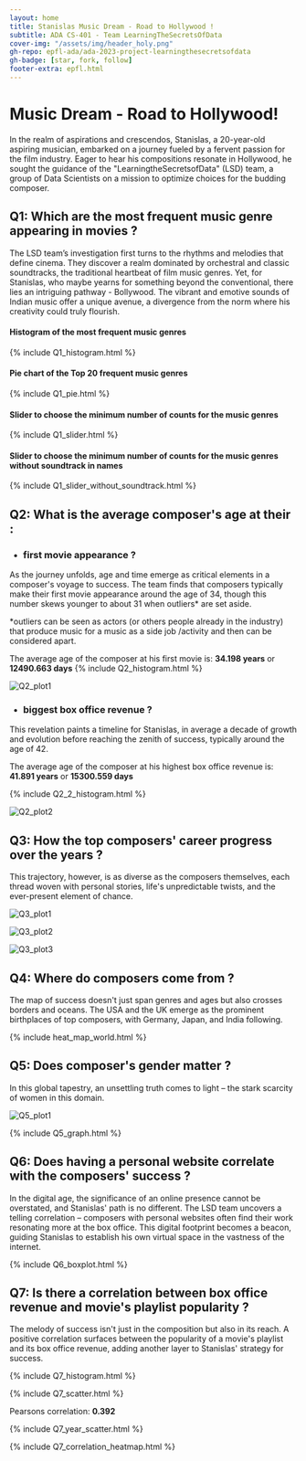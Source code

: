 ```yaml
---
layout: home
title: Stanislas Music Dream - Road to Hollywood ! 
subtitle: ADA CS-401 - Team LearningTheSecretsOfData
cover-img: "/assets/img/header_holy.png"
gh-repo: epfl-ada/ada-2023-project-learningthesecretsofdata
gh-badge: [star, fork, follow]
footer-extra: epfl.html
---
```


# Music Dream - Road to Hollywood!
In the realm of aspirations and crescendos, Stanislas, a 20-year-old aspiring musician, embarked on a journey fueled by
a fervent passion for the film industry. Eager to hear his compositions resonate in Hollywood, he sought the guidance of 
the "LearningtheSecretsofData" (LSD) team, a group of Data Scientists on a mission to optimize choices for the budding 
composer.

## Q1: Which are the most frequent music genre appearing in movies ?

The LSD team’s investigation first turns to the rhythms and melodies that define cinema. They discover a realm dominated
by orchestral and classic soundtracks, the traditional heartbeat of film music genres. Yet, for Stanislas, who maybe 
yearns for something beyond the conventional, there lies an intriguing pathway - Bollywood. The vibrant and emotive 
sounds of Indian music offer a unique avenue, a divergence from the norm where his creativity could truly flourish.

#### Histogram of the most frequent music genres
{% include Q1_histogram.html %}

#### Pie chart of the Top 20 frequent music genres
{% include Q1_pie.html %}

#### Slider to choose the minimum number of counts for the music genres
{% include Q1_slider.html %}

#### Slider to choose the minimum number of counts for the music genres without soundtrack in names
{% include Q1_slider_without_soundtrack.html %}


## Q2: What is the average composer's age at their : 
- ### first movie appearance ?

As the journey unfolds, age and time emerge as critical elements in a composer's voyage to success. The team finds that 
composers typically make their first movie appearance around the age of 34, though this number skews younger to about 31 
when outliers* are set aside. 

*outliers can be seen as actors (or others people already in the industry) that produce music for a music as a side job 
/activity and then can be considered apart.

The average age of the composer at his first movie is:
 **34.198 years** or
 **12490.663 days**
{% include Q2_histogram.html %}

![Q2_plot1](/assets/img/Q2/c_age_first_appearance_years_Q2.png)

- ### biggest box office revenue ?

This revelation paints a timeline for Stanislas, in average a decade of growth and evolution before 
reaching the zenith of success, typically around the age of 42.

The average age of the composer at his highest box office revenue is:
 **41.891 years** or **15300.559 days**

{% include Q2_2_histogram.html %}

![Q2_plot2](/assets/img/Q2/c_age_highest_revenue_years_Q2.png)

## Q3: How the top composers' career progress over the years ?

This trajectory, however, is as diverse as the composers themselves, each thread woven with personal stories, life's 
unpredictable twists, and the ever-present element of chance.

![Q3_plot1](/assets/img/Q3/Q3_barplot.png)

![Q3_plot2](/assets/img/Q3/Q3_lineplot.png)

![Q3_plot3](/assets/img/Q3/Q3_lineplot_revenue.png)


## Q4: Where do composers come from ?

The map of success doesn't just span genres and ages but also crosses borders and oceans. The USA and the UK emerge as 
the prominent birthplaces of top composers, with Germany, Japan, and India following.

{% include heat_map_world.html %}

## Q5: Does composer's gender matter ?

In this global tapestry, an unsettling truth comes to light – the stark scarcity of women in this domain.

![Q5_plot1](/assets/img/Q5/Q5_barplot.png)

{% include Q5_graph.html %}

## Q6: Does having a personal website correlate with the composers' success ?

In the digital age, the significance of an online presence cannot be overstated, and Stanislas' path is no different. 
The LSD team uncovers a telling correlation – composers with personal websites often find their work resonating more at 
the box office. This digital footprint becomes a beacon, guiding Stanislas to establish his own virtual space in the 
vastness of the internet.

{% include Q6_boxplot.html %}

## Q7: Is there a correlation between box office revenue and movie's playlist popularity ?

The melody of success isn't just in the composition but also in its reach. A positive correlation surfaces between the 
popularity of a movie's playlist and its box office revenue, adding another layer to Stanislas' strategy for success.

{% include Q7_histogram.html %}

{% include Q7_scatter.html %}

Pearsons correlation: **0.392**

{% include Q7_year_scatter.html %}

{% include Q7_correlation_heatmap.html %}
